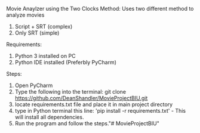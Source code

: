 Movie Anaylzer using the Two Clocks Method:
Uses two different method to analyze movies
1. Script + SRT (complex)
2. Only SRT (simple)

Requirements:
1. Python 3 installed on PC
2. Python IDE installed (Preferbly PyCharm)

Steps:
1. Open PyCharm 
2. Type the following into the terminal: git clone https://github.com/DeanShandler/MovieProjectBIU.git
4. locate requirements.txt file and place it in main project directory 
5. type in Python terminal this line: 'pip install -r requirements.txt' - This will install all dependencies.
6. Run the program and follow the steps."# MovieProjectBIU" 
